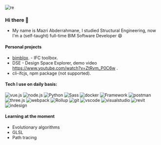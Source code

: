 ![re](https://user-images.githubusercontent.com/84850871/174457199-5f715536-a906-4132-ad54-9fac923874a2.png)


### Hi there 👋
- My name is Mazri Abderrahmane, I studied Structural Engineering, now I'm a (self-taught) full-time BIM Software Developer 😄

#### Personal projects
- [bimblox](https://bimblox-021023.web.app). - IFC toolbox. 
- DSE - Design Space Explorer, demo video https://www.youtube.com/watch?v=ZtRvm_P0C6w .
- cli-ifcjs, npm package (not supported).

#### Tech I use on daily basis:

![vue.js](https://img.shields.io/badge/-vue.js-404040?style=for-the-badge&logo=vue.js)
![node.js](https://img.shields.io/badge/-node.js-404040?style=for-the-badge&logo=node.js)
![Python](https://img.shields.io/badge/-Python-404040?style=for-the-badge&logo=python)
![Sass](https://img.shields.io/badge/-Sass-404040?style=for-the-badge&logo=Sass)
![docker](https://img.shields.io/badge/-docker-404040?style=for-the-badge&logo=docker)
![Framework](https://img.shields.io/badge/-.net-404040?style=for-the-badge&logo=dotnet&logoColor=944dff)
![postman](https://img.shields.io/badge/-Postman-404040?style=for-the-badge&logo=postman)
![three.js](https://img.shields.io/badge/-three.js-404040?style=for-the-badge&logo=three.js)
![webpack](https://img.shields.io/badge/-webpack-404040?style=for-the-badge&logo=webpack)
![Rollup](https://img.shields.io/badge/-rollup-404040?style=for-the-badge&logo=rollup.js)
![git](https://img.shields.io/badge/-git-404040?style=for-the-badge&logo=git)
![vscode](https://img.shields.io/badge/-vscode-404040?style=for-the-badge&logo=visualstudiocode&logoColor=4da6ff)
![visualstudio](https://img.shields.io/badge/-visualstudio-404040?style=for-the-badge&logo=visualstudio&logoColor=b366ff)
![revit](https://img.shields.io/badge/-revit_api-404040?style=for-the-badge&logo=autodesk)
![indesign](https://img.shields.io/badge/-indesign-404040?style=for-the-badge&logo=adobeindesign)

#### Learning at the moment
- Evolutionary algorithms
- GLSL
- Path tracing

<!--
**ENG-Mazri/ENG-Mazri** is a ✨ _special_ ✨ repository because its `README.md` (this file) appears on your GitHub profile.
Here are some ideas to get you started:

- 🔭 I’m currently working on ...
- 🌱 I’m currently learning ...
- 👯 I’m looking to collaborate on ...
- 🤔 I’m looking for help with ...
- 💬 Ask me about ...
- 📫 How to reach me: ...
- 😄 Pronouns: ...
- ⚡ Fun fact: ...
-->
